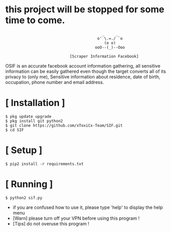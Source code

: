# this project will be stopped for some time to come.

```
                                          _     _
                                        o' \.=./ `o
                                           (o o)          
                                       ooO--(_)--Ooo
                                       
                            [Scraper Information Facebook]
```
OSIF is an accurate facebook account information gathering, all sensitive information can be easily gathered even though the target converts all of its privacy to (only me), Sensitive information about residence, date of birth, occupation, phone number and email address.



# [ Installation ]
```
$ pkg update upgrade
$ pkg install git python2
$ git clone https://github.com/xToxiCx-Team/SIF.git
$ cd SIF
```

# [ Setup ]
```
$ pip2 install -r requirements.txt
```
# [ Running ]
```
$ python2 sif.py
```

* if you are confused how to use it, please type 'help' to display the help menu
* [Warn] please turn off your VPN before using this program !
* [Tips] do not overuse this program !
